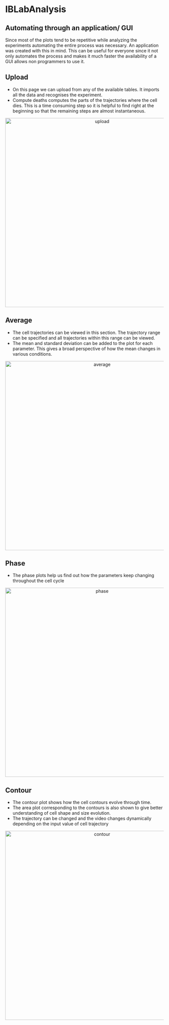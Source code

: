 # IBLabAnalysis

## Automating through an application/ GUI
 
Since most of the plots tend to be repetitive while analyzing the experiments
automating the entire process was necessary. An application was created with this
in mind. This can be useful for everyone since it not only automates the process
and makes it much faster the availability of a GUI allows non programmers to use
it.

## Upload
- On this page we can upload from any of the available tables. It imports all
the data and recognises the experiment.
- Compute deaths computes the parts of the trajectories where the cell dies.
This is a time consuming step so it is helpful to find right at the beginning
so that the remaining steps are almost instantaneous.

<p align="center">
<img src="https://user-images.githubusercontent.com/20139786/152920558-dde6172d-2097-4e4b-9d4d-1c02c296cd8e.png" alt="upload" width="600"/>
</p>

## Average
- The cell trajectories can be viewed in this section. The trajectory range can
be specified and all trajectories within this range can be viewed.
- The mean and standard deviation can be added to the plot for each parameter. This gives a broad perspective of how the mean changes in various conditions.

<p align="center">
<img src="https://user-images.githubusercontent.com/20139786/152920583-9a0cae16-ac5d-4b0e-aa21-1f3add107165.png" alt="average" width="600"/>
</p>

## Phase
- The phase plots help us find out how the parameters keep changing throughout the cell cycle

<p align="center">
<img src="https://user-images.githubusercontent.com/20139786/152920595-e4649887-dddd-4c5e-ba73-2f4ef14bb5e8.png" alt="phase" width="600"/>
</p>

## Contour
- The contour plot shows how the cell contours evolve through time.
- The area plot corresponding to the contours is also shown to give better
understanding of cell shape and size evolution.
- The trajectory can be changed and the video changes dynamically depending
on the input value of cell trajectory
  
<p align="center">
<img src="https://user-images.githubusercontent.com/20139786/152920613-d4d04b1c-7a74-4b09-a6c7-b81e079b1183.png" alt="contour" width="600"/>
</p>
